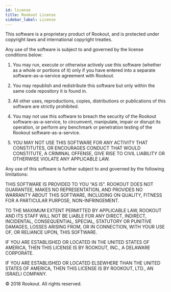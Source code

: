 ```yaml
---
id: license
title: Rookout License
sidebar_label: License
---
```


This software is a proprietary product of Rookout, and is protected under copyright laws and international copyright treaties. 

Any use of the software is subject to and governed by the license conditions below: 

1. You may run, execute or otherwise actively use this software (whether as a whole or portions of it) only if you have entered into a separate software-as-a-service agreement with Rookout. 

2. You may republish and redistribute this software but only within the same code repository it is found in. 

3. All other uses, reproductions, copies, distributions or publications of this software are strictly prohibited. 

4. You may not use this software to breach the security of the Rookout software-as-a-service, to circumvent, manipulate, impair or disrupt its 
operation, or perform any benchmark or penetration testing of the Rookout software-as-a-service. 

5. YOU MAY NOT USE THIS SOFTWARE FOR ANY ACTIVITY THAT CONSTITUTES, OR ENCOURAGES CONDUCT THAT WOULD CONSTITUTE, A CRIMINAL OFFENSE, GIVE RISE TO CIVIL LIABILITY OR OTHERWISE VIOLATE ANY APPLICABLE LAW. 

Any use of this software is further subject to and governed by the following limitations: 

THIS SOFTWARE IS PROVIDED TO YOU “AS IS”. ROOKOUT DOES NOT GUARANTEE, MAKES NO REPRESENTATION, AND PROVIDES NO WARRANTY ABOUT THIS SOFTWARE, INCLUDING ON QUALITY, FITNESS FOR A PARTICULAR PURPOSE, NON-INFRINGEMENT. 

TO THE MAXIMUM EXTENT PERMITTED BY APPLICABLE LAW, ROOKOUT AND ITS STAFF WILL NOT BE LIABLE FOR ANY DIRECT, INDIRECT, INCIDENTAL, CONSEQUENTIAL, SPECIAL, STATUTORY OR PUNITIVE DAMAGES, LOSSES ARISING FROM, OR IN CONNECTION, WITH YOUR USE OF, OR RELIANCE UPON, THIS SOFTWARE. 

IF YOU ARE ESTABLISHED OR LOCATED IN THE UNITED STATES OF AMERICA, THEN THIS LICENSE IS BY ROOKOUT, INC., A DELAWARE CORPORATE. 

IF YOU ARE ESTABLISHED OR LOCATED ELSEWHERE THAN THE UNITED STATES OF AMERICA, THEN THIS LICENSE IS BY ROOKOUT, LTD., AN ISRAELI COMPANY. 

© 2018 Rookout. All rights reserved. 

